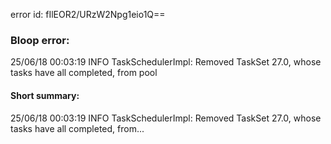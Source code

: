error id: fIlEOR2/URzW2Npg1eio1Q==
### Bloop error:

25/06/18 00:03:19 INFO TaskSchedulerImpl: Removed TaskSet 27.0, whose tasks have all completed, from pool
#### Short summary: 

25/06/18 00:03:19 INFO TaskSchedulerImpl: Removed TaskSet 27.0, whose tasks have all completed, from...